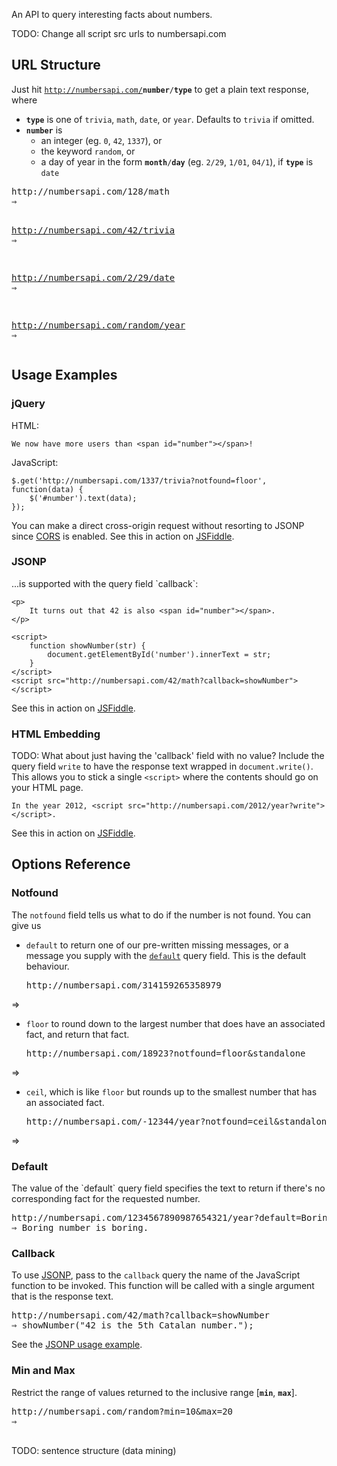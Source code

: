 An API to query interesting facts about numbers.

TODO: Change all script src urls to numbersapi.com

## URL Structure
Just hit <code>http://numbersapi.com/<strong>number</strong>/<strong>type</strong></code> to get a plain text response, where

- **`type`** is one of `trivia`, `math`, `date`, or `year`. Defaults to `trivia` if omitted.
- **`number`** is
    - an integer (eg. `0`, `42`, `1337`), or
    - the keyword `random`, or
    - a day of year in the form <code><strong>month</strong>/<strong>day</strong></code> (eg. `2/29`, `1/01`, `04/1`), if **`type`** is `date`

<pre>
http://numbersapi.com/128/math
&rArr; <script src="/128/math?write=1"></script>

http://numbersapi.com/42/trivia
&rArr; <script src="/128/math?write=1"></script>

http://numbersapi.com/2/29/date
&rArr; <script src="/2/29/date?write=1"></script>

http://numbersapi.com/random/year
&rArr; <script src="/random/year?write=1"></script>
</pre>

## Usage Examples

### jQuery
HTML:

    We now have more users than <span id="number"></span>!

JavaScript:

    $.get('http://numbersapi.com/1337/trivia?notfound=floor', function(data) {
        $('#number').text(data);
    });

You can make a direct cross-origin request without resorting to JSONP since [CORS](http://en.wikipedia.org/wiki/Cross-Origin_Resource_Sharing) is enabled. See this in action on [JSFiddle](http://jsfiddle.net/divad12/ffHEh/).

<h3 id="jsonp">JSONP</h3>
...is supported with the query field `callback`:

    <p>
        It turns out that 42 is also <span id="number"></span>.
    </p>

    <script>
        function showNumber(str) {
            document.getElementById('number').innerText = str;
        }
    </script>
    <script src="http://numbersapi.com/42/math?callback=showNumber"></script>

See this in action on [JSFiddle](http://jsfiddle.net/divad12/4A6Pw/).

### HTML Embedding
TODO: What about just having the 'callback' field with no value?
Include the query field `write` to have the response text wrapped in `document.write()`. This allows you to stick a single `<script>` where the contents should go on your HTML page.

    In the year 2012, <script src="http://numbersapi.com/2012/year?write"></script>.

See this in action on [JSFiddle](http://jsfiddle.net/divad12/vd58j/).

## Options Reference

### Notfound
The `notfound` field tells us what to do if the number is not found. You can give us

- `default` to return one of our pre-written missing messages, or a message you supply with the [`default`](#default) query field. This is the default behaviour.
    <pre>http://numbersapi.com/314159265358979
&rArr; <script src="/314159265358979?write=1"></script></pre>
- `floor` to round down to the largest number that does have an associated fact, and return that fact.
    <pre>http://numbersapi.com/18923?notfound=floor&standalone
&rArr; <script src="/18923?notfound=floor&write&standalone"></script></pre>
- `ceil`, which is like `floor` but rounds up to the smallest number that has an associated fact.
    <pre>http://numbersapi.com/-12344/year?notfound=ceil&standalone
&rArr; <script src="/-12345/year?notfound=ceil&standalone"></script></pre>

<h3 id="default">Default</h3>
The value of the `default` query field specifies the text to return if there's no corresponding fact for the requested number.

<pre>
http://numbersapi.com/1234567890987654321/year?default=Boring+number+is+boring.
&rArr; Boring number is boring.
</pre>

### Callback
To use [JSONP](http://en.wikipedia.org/wiki/JSONP), pass to the `callback` query the name of the JavaScript function to be invoked. This function will be called with a single argument that is the response text.

<pre>
http://numbersapi.com/42/math?callback=showNumber
&rArr; showNumber("42 is the 5th Catalan number.");
</pre>

See the [JSONP usage example](#jsonp).

### Min and Max
Restrict the range of values returned to the inclusive range \[**`min`**, **`max`**\].

<pre>
http://numbersapi.com/random?min=10&max=20
&rArr; <script src="http://numbersapi.com/random?min=10&max=20&write"></script>
</pre>

TODO: sentence structure (data mining)
